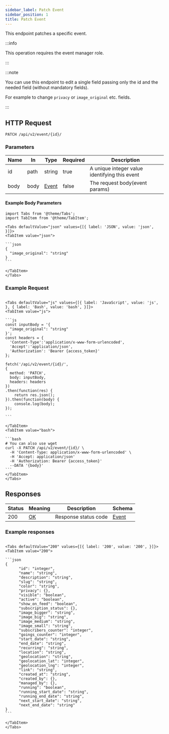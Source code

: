 ```yaml
---
sidebar_label: Patch Event
sidebar_position: 1
title: Patch Event
---
```


This endpoint patches a specific event.

:::info

This operation requires the event manager role.

:::

:::note

You can use this endpoint to edit a single field passing only the id and the needed field (without mandatory fields).

For example to change `privacy` or `image_original` etc. fields.

:::


## HTTP Request

`PATCH /api/v2/event/{id}/`

### Parameters

| Name | In   | Type                                               | Required | Description                                      |
|------|------|----------------------------------------------------|----------|--------------------------------------------------|
| id   | path | string                                             | true     | A unique integer value identifying this event |
| body | body | [Event](/docs/apireference/v2/schemas/event) | false    | The request body(event params)                |

#### Example Body Parameters

````mdx-code-block
import Tabs from '@theme/Tabs';
import TabItem from '@theme/TabItem';

<Tabs defaultValue="json" values={[{ label: 'JSON', value: 'json', }]}>
<TabItem value="json">

```json
{
  "image_original": "string"
}
```

</TabItem>
</Tabs>
````

### Example Request

````mdx-code-block

<Tabs defaultValue="js" values={[{ label: 'JavaScript', value: 'js', }, { label: 'Bash', value: 'bash', }]}>
<TabItem value="js">

```js
const inputBody = '{
  "image_original": "string"
}';
const headers = {
  'Content-Type':'application/x-www-form-urlencoded',
  'Accept':'application/json',
  'Authorization': 'Bearer {access_token}'
};

fetch('/api/v2/event/{id}/',
{
  method: 'PATCH',
  body: inputBody,
  headers: headers
})
.then(function(res) {
    return res.json();
}).then(function(body) {
    console.log(body);
});

```

</TabItem>
<TabItem value="bash">

```bash
# You can also use wget
curl -X PATCH /api/v2/event/{id}/ \
  -H 'Content-Type: application/x-www-form-urlencoded' \
  -H 'Accept: application/json'
  -H 'Authorization: Bearer {access_token}'
  --DATA '{body}'
```
</TabItem>
</Tabs>
````

## Responses

|Status|Meaning|Description|Schema|
|---|---|---|---|
|200|[OK](https://tools.ietf.org/html/rfc7231#section-6.3.1)|Response status code|[Event](/docs/apireference/v2/schemas/event)|

### Example responses


````mdx-code-block

<Tabs defaultValue="200" values={[{ label: '200', value: '200', }]}>
<TabItem value="200">

```json
{
      "id": "integer",
      "name": "string",
      "description": "string",
      "slug": "string",
      "color": "string",
      "privacy": {},
      "visible": "boolean",
      "active": "boolean",
      "show_on_feed": "boolean",
      "subscription_status": {},
      "image_bigger": "string",
      "image_big": "string",
      "image_medium": "string",
      "image_small": "string",
      "subscribers_counter": "integer",
      "goings_counter": "integer",
      "start_date": "string",
      "end_date": "string",
      "recurring": "string",
      "location": "string",
      "geolocation": "string",
      "geolocation_lat": "integer",
      "geolocation_lng": "integer",
      "link": "string",
      "created_at": "string",
      "created_by": {},
      "managed_by": {},
      "running": "boolean",
      "running_start_date": "string",
      "running_end_date": "string",
      "next_start_date": "string",
      "next_end_date": "string"
}
```

</TabItem>
</Tabs>
````




